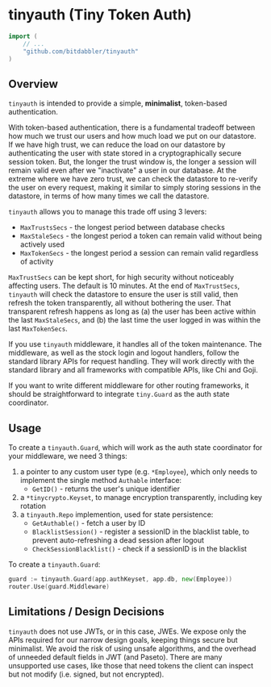 # tinyauth (Tiny Token Auth)

```go
import (
    // ...
    "github.com/bitdabbler/tinyauth"
)
```

## Overview

`tinyauth` is intended to provide a simple, **minimalist**, token-based authentication.

With token-based authentication, there is a fundamental tradeoff between how much we trust our users and how much load we put on our datastore. If we have high trust, we can reduce the load on our datastore by authenticating the user with state stored in a cryptographically secure session token. But, the longer the trust window is, the longer a session will remain valid even after we "inactivate" a user in our database. At the extreme where we have zero trust, we can check the datastore to re-verify the user on every request, making it similar to simply storing sessions in the datastore, in terms of how many times we call the datastore.

`tinyauth` allows you to manage this trade off using 3 levers:

- `MaxTrustsSecs` - the longest period between database checks
- `MaxStaleSecs` - the longest period a token can remain valid without being actively used
- `MaxTokenSecs` - the longest period a session can remain valid regardless of activity

`MaxTrustSecs` can be kept short, for high security without noticeably affecting users. The default is 10 minutes. At the end of `MaxTrustSecs`, `tinyauth` will check the datastore to ensure the user is still valid, then refresh the token transparently, all without bothering the user. That transparent refresh happens as long as (a) the user has been active within the last `MaxStaleSecs`, and (b) the last time the user logged in was within the last `MaxTokenSecs`.

If you use `tinyauth` middleware, it handles all of the token maintenance. The middleware, as well as the stock login and logout handlers, follow the standard library APIs for request handling. They will work directly with the standard library and all frameworks with compatible APIs, like Chi and Goji. 

If you want to write different middleware for other routing frameworks, it should be straightforward to integrate `tiny.Guard` as the auth state coordinator.

## Usage

To create a `tinyauth.Guard`, which will work as the auth state coordinator for your middleware, we need 3 things:

1. a pointer to any custom user type (e.g. `*Employee`), which only needs to implement the single method `Authable` interface:
    - `GetID()` - returns the user's unique identifier
2. a `*tinycrypto.Keyset`, to manage encryption transparently, including key rotation
3. a `tinyauth.Repo` implemention, used for state persistence:
    - `GetAuthable()` - fetch a user by ID
    - `BlacklistSession()` - register a sessionID in the blacklist table, to prevent auto-refreshing a dead session after logout
    - `CheckSessionBlacklist()` - check if a sessionID is in the blacklist

To create a `tinyauth.Guard`:

```go
guard := tinyauth.Guard(app.authKeyset, app.db, new(Employee))
router.Use(guard.Middleware)
```

## Limitations / Design Decisions

`tinyauth` does not use JWTs, or in this case, JWEs. We expose only the APIs required for our narrow design goals, keeping things secure but minimalist. We avoid the risk of using unsafe algorithms, and the overhead of unneeded default fields in JWT (and Paseto). There are many unsupported use cases, like those that need tokens the client can inspect but not modify (i.e. signed, but not encrypted). 

